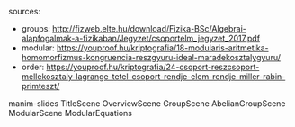 sources:
- groups: http://fizweb.elte.hu/download/Fizika-BSc/Algebrai-alapfogalmak-a-fizikaban/Jegyzet/csoportelm_jegyzet_2017.pdf
- modular: https://youproof.hu/kriptografia/18-modularis-aritmetika-homomorfizmus-kongruencia-reszgyuru-ideal-maradekosztalygyuru/
- order: https://youproof.hu/kriptografia/24-csoport-reszcsoport-mellekosztaly-lagrange-tetel-csoport-rendje-elem-rendje-miller-rabin-primteszt/


manim-slides TitleScene OverviewScene GroupScene AbelianGroupScene ModularScene ModularEquations